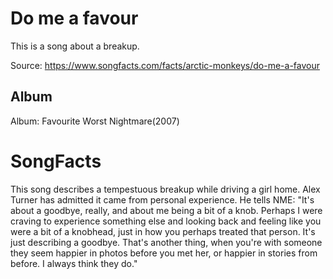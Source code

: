 # Do me a favour

This is a song about a breakup.

Source: https://www.songfacts.com/facts/arctic-monkeys/do-me-a-favour

## Album
Album: Favourite Worst Nightmare(2007)

# SongFacts

This song describes a tempestuous breakup while driving a girl home. Alex Turner has admitted it came from personal experience. He tells NME: "It's about a goodbye, really, and about me being a bit of a knob. Perhaps I were craving to experience something else and looking back and feeling like you were a bit of a knobhead, just in how you perhaps treated that person. It's just describing a goodbye. That's another thing, when you're with someone they seem happier in photos before you met her, or happier in stories from before. I always think they do."
